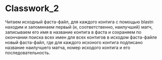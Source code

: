 # Classwork_2
Читаем исходный фаста-файл, для каждого контига с помощью blastn находим и запоминаем первый (и, соответственно, наилучший) матч, записываем его имя в название контига в фаста и сохраняем по окончании поиска всех имен для всех контигов в исходом фаста-файле новый фаста-файл, где для каждого исхоного контига подписано название наилучшего матча, номер исходого контига и его последовательность.  
